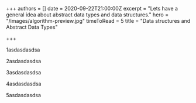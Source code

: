 +++
authors = []
date = 2020-09-22T21:00:00Z
excerpt = "Lets have a general idea about abstract data types and data structures."
hero = "/images/algorithm-preview.jpg"
timeToRead = 5
title = "Data structures and Abstract Data Types"

+++
 

 

 

 

1asdasdasdsa

2asdasdasdsa

3asdasdasdsa

4asdasdasdsa

5asdasdasdsa